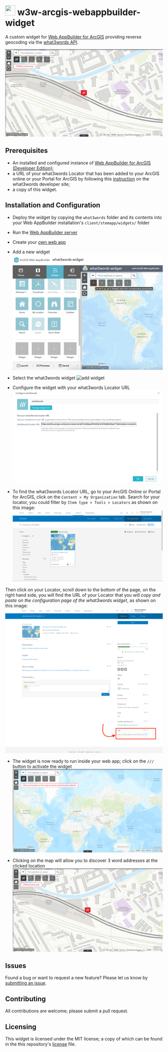 # <image src="https://what3words.com/assets/images/w3w_square_red.png" width="32" height="32">&nbsp;w3w-arcgis-webappbuilder-widget

A custom widget for [Web AppBuilder for ArcGIS](https://developers.arcgis.com/web-appbuilder/) providing reverse geocoding via the [what3words API](https://developer.what3words.com/public-api/docs).

![screenshot](./docs/ScreenShot-05-reverse.png)

## Prerequisites

- An installed and configured instance of [Web AppBuilder for ArcGIS (Developer Edition)](https://developers.arcgis.com/web-appbuilder/guide/getstarted.htm);
- a URL of your what3words Locator that has been added to your ArcGIS online or your Portal for ArcGIS by following this [instruction](https://developer.what3words.com/tools/gis-extensions/arcgis) on the what3words developer site;
- a copy of this widget.

## Installation and Configuration

- Deploy the widget by copying the `what3words` folder and its contents into your Web AppBuilder installation's `client/stemapp/widgets/` folder

- Run the [Web AppBuilder server](https://developers.arcgis.com/web-appbuilder/guide/getstarted.htm)

- Create your [own web app](https://developers.arcgis.com/web-appbuilder/guide/build-your-first-app.htm)


- Add a new widget
![add widget](./docs/ScreenShot-01-add-widget.png)

- Select the what3words widget
![add widget](./docs/ScreenShot-02-select-widget.png)

- Configure the widget with your what3words Locator URL
![add widget](./docs/ScreenShot-03-config.png)

- To find the what3words Locator URL, go to your ArcGIS Online or Portal for ArcGIS, click on the `Content > My Organization` tab. Search for your locator, you could filter by `Item type > Tools > Locators` as shown on this image:
![add widget](./docs/ScreenShot-06-locator-arcgis-online.png)

Then click on your Locator, scroll down to the bottom of the page, on the right hand side, you will find the URL of your Locator that you will *copy and paste on the configuration page of the what3words widget*, as shown on this image:
![add widget](./docs/ScreenShot-07-arcgis-online-locator-url.png)

- The widget is now ready to run inside your web app; click on the `///` button to activate the widget
![add widget](./docs/ScreenShot-04-activate.png)

- Clicking on the map will allow you to discover 3 word addresses at the clicked location
![screenshot](./docs/ScreenShot-05-reverse.png)

## Issues

Found a bug or want to request a new feature? Please let us know by [submitting an issue](https://github.com/what3words/w3w-arcgis-webappbuilder-widget/issues).


## Contributing

All contributions are welcome; please submit a pull request.

## Licensing

This widget is licensed under the MIT license; a copy of which can be found in the this repository's [license](LICENSE) file.
